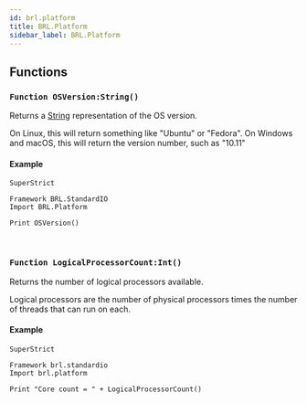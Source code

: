 ```yaml
---
id: brl.platform
title: BRL.Platform
sidebar_label: BRL.Platform
---
```



## Functions

### `Function OSVersion:String()`

Returns a [String](../../brl/brl.blitz/#string) representation of the OS version.

On Linux, this will return something like "Ubuntu" or "Fedora".
On Windows and macOS, this will return the version number, such as "10.11"


#### Example
```blitzmax
SuperStrict

Framework BRL.StandardIO
Import BRL.Platform

Print OSVersion()
```
<br/>

### `Function LogicalProcessorCount:Int()`

Returns the number of logical processors available.

Logical processors are the number of physical processors times the number of threads that can run on each.


#### Example
```blitzmax
SuperStrict

Framework brl.standardio
Import brl.platform

Print "Core count = " + LogicalProcessorCount()
```
<br/>

